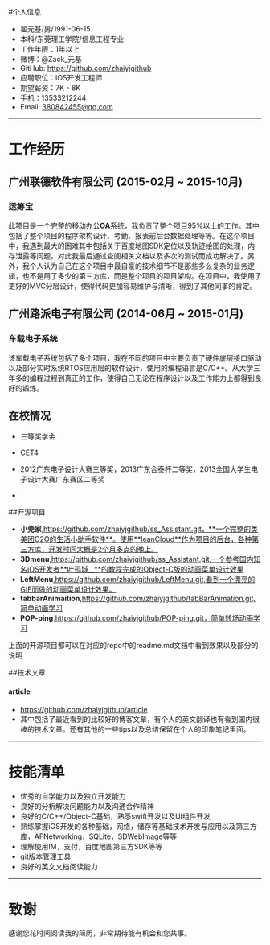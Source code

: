 #个人信息
 * 翟元基/男/1991-06-15
 * 本科/东莞理工学院/信息工程专业
 * 工作年限：1年以上
 * 微博：@Zack_元基
 * GitHub: https://github.com/zhaiyjgithub
 * 应聘职位：iOS开发工程师
 * 期望薪资：7K - 8K
 * 手机：13533212244
 * Email: 380842455@qq.com

---

# 工作经历
## 广州联德软件有限公司 (2015-02月 ~ 2015-10月)
### 运筹宝
此项目是一个完整的移动办公**OA**系统，我负责了整个项目95%以上的工作。其中包括了整个项目的程序架构设计、考勤、报表前后台数据处理等等。在这个项目中，我遇到最大的困难其中包括关于百度地图SDK定位以及轨迹绘图的处理，内存泄露等问题。对此我最后通过查阅相关文档以及多次的测试而成功解决了。另外，我个人认为自己在这个项目中最自豪的技术细节不是那些多么复杂的业务逻辑，也不是用了多少的第三方库，而是整个项目的项目架构。在项目中，我使用了更好的MVC分层设计，使得代码更加容易维护与清晰，得到了其他同事的肯定。

## 广州路派电子有限公司 (2014-06月 ~ 2015-01月)
### 车载电子系统
该车载电子系统包括了多个项目，我在不同的项目中主要负责了硬件底层接口驱动以及部分实时系统RTOS应用层的软件设计，使用的编程语言是C/C++。从大学三年多的编程过程到真正的工作，使得自己无论在程序设计以及工作能力上都得到良好的锻炼。

## 在校情况
 * 三等奖学金
 * CET4
 * 2012广东电子设计大赛三等奖，2013广东合泰杯二等奖，2013全国大学生电子设计大赛广东赛区二等奖
 
 * 

##开源项目

 *  **小莞家**,https://github.com/zhaiyjgithub/ss_Assistant.git，**一个完整的类美团O2O的生活小助手软件**。使用**leanCloud**作为项目的后台，各种第三方库，开发时间大概是2个月多点的晚上。
 *  **3Dmenu**,https://github.com/zhaiyjgithub/ss_Assistant.git,一个参考国内知名iOS开发者**叶孤城__**的教程完成的Object-C版的动画菜单设计效果
 * **LeftMenu**,https://github.com/zhaiyjgithub/LeftMenu.git,看到一个漂亮的GIF而做的动画菜单设计效果。
 * **tabbarAnimaition**,https://github.com/zhaiyjgithub/tabBarAnimation.git,简单动画学习
 * **POP-ping**,https://github.com/zhaiyjgithub/POP-ping.git，简单转场动画学习
 
 上面的开源项目都可以在对应的repo中的readme.md文档中看到效果以及部分的说明
 
##技术文章

####  **article** 

 * https://github.com/zhaiyjgithub/article
 * 其中包括了最近看到的比较好的博客文章，有个人的英文翻译也有看到国内很棒的技术文章。还有其他的一些tips以及总结保留在个人的印象笔记里面。
 
 ---
 
# 技能清单
 * 优秀的自学能力以及独立开发能力
 * 良好的分析解决问题能力以及沟通合作精神
 * 良好的C/C++/Object-C基础，熟悉swift开发以及UI组件开发
 * 熟练掌握iOS开发的各种基础，网络，储存等基础技术开发与应用以及第三方库，AFNetworking，SQLite，SDWebImage等等
 * 理解使用IM，支付，百度地图第三方SDK等等
 * git版本管理工具
 * 良好的英文文档阅读能力
 
 ---
 
# 致谢
 感谢您花时间阅读我的简历，非常期待能有机会和您共事。
 


